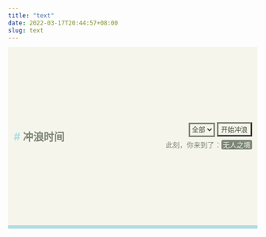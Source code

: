 ```yaml
---
title: "text"
date: 2022-03-17T20:44:57+08:00
slug: text
---
```


<!DOCTYPE html>
<html lang="zh-cmn-Hans">
<head>
    <meta charset="UTF-8">
    <meta http-equiv="X-UA-Compatible" content="IE=edge">
    <meta name="viewport" content="width=device-width, initial-scale=1.0">
    <title>冲浪时间</title>
  <style>
html {
  height: 100%;
  overflow: hidden;
}
body {
  height: 100%;
  margin: 0;
  display: flex;
  flex-direction: column;
}
#top-header {
  width: 100%;
  background-color: #f6f5ec;
  border-bottom: .5em solid #afdfe4;
  min-height: 9%;
}
.header-content {
  height: 100%;
  margin: 0 auto;
  width: 100%;
  max-width: 700px;
  display: flex;
  flex-wrap: wrap;
  align-items: center;
  justify-content: space-between;
  padding: .5em .8em;
  box-sizing: border-box;
}
#top-header h1 {
  font-size: 1.5em;
  margin: 0;
  color: #7c8577;
}
#top-header h1::before {
  content: "# ";
  color: #afdfe4;
}
.surf-filter {
  text-align: right;
}
.surf-filter select {
  height: 2.2em;
  border-color: #7c8577;
  background-color: #f6f5ec;
  border-width: 3px;
  color: #404a39;
}
.surf-filter button {
  height: 2.2em;
  border-color: #7c8577;
  background-color: #f6f5ec;
  border-width: 3px;
  color: #404a39;
}
.current-info {
  padding-top: 5px;
  color: #7c8577;
}
.current-info a {
  color: #f6f5ec;
  padding: 1px 3px;
  border-radius: 3px;
  background-color: #7c8577;
}
.view-container {
  height: 91%;
}
.view-container iframe {
  height: 100%;
  width: 100%;
  border: 0;
}
@media (max-width: 500px) {
  #top-header h1 {
    display: none;
  }
  .header-content {
    justify-content: flex-end;
  }
}
  </style>
</head>
<body>
  <header id="top-header">
    <div class="header-content">
      <h1>冲浪时间</h1>
      <div>
        <div class="surf-filter" id="surf-filter">
          <select id="type-select">
            <option value="all">全部</option>
          </select>
          <button id="btn-start">开始冲浪</button>
        </div>
        <div class="current-info">
          <div>此刻，你来到了：<a target="_blank" id="url-display">无人之境</a></div>
        </div>
      </div>
    </div>
  </header>
  <div class="view-container">
    <iframe id="viewer"></iframe>
  </div>
  <script>

let Data = {}
let Rest = []
let CurType = 'all'

fetch('https://api.github.com/repos/Mantyke/photo/issues/1')
  .then(res => res.json())
  .then(data =>
    toObject(
      data.body.replace(/`/g, '').replace(/\n/g, '')  // 注意这里要从 data.description 改成 data.body
    )
  )
  .then(data => {
    init(data)
  })

function init (data) {
  Data = data
  update('all')
  Object.keys(Data).forEach(t => {
    const e = document.createElement('option')
    e.value = t
    e.innerText = Data[t].name
    $typeSelect.append(e)
  })
}

function toObject (str) {
  return eval('(function (){ return ' + str + '})()')
}

const $iframe = document.getElementById('viewer')
const $btnStart = document.getElementById('btn-start')
const $urlDisplay = document.getElementById('url-display')
const $typeSelect = document.getElementById('type-select')

$typeSelect.onchange = function (e) {
  update(e.target.value)
}

$btnStart.onclick = function () {
  const url = fetchOne()
  $iframe.src = url
  $urlDisplay.innerText = url
  $urlDisplay.href = url
}

function update (type) {
  CurType = type
  Rest = type === 'all'
    ? Object.keys(Data).reduce((p, n) => p.concat(Data[n].items), [])
    : Data[type].items.slice()
}

function fetchOne () {
  if (!Rest.length) {
    update(CurType)
  }
  const i = rand(Rest.length)
  return Rest.splice(i, 1)
}

function rand (n) {
  return Math.floor(Math.random() * n)
}
  </script>
</body>
</html>